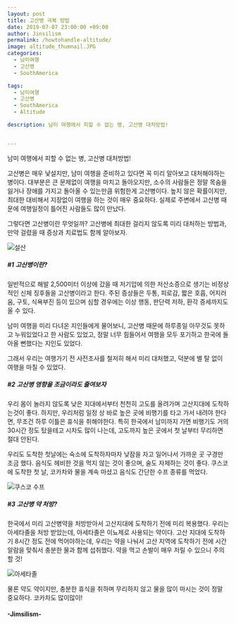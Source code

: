 ```yaml
---
layout: post
title: 고산병 극복 방법
date: 2019-07-07 23:00:00 +09:00
author: Jinsilism
permalink: /howtohandle-altitude/
image: altitude_thumnail.JPG
categories:
  - 남미여행
  - 고산병
  - SouthAmerica

tags:
  - 남미여행
  - 고산병
  - SouthAmerica
  - Altitude

description: 남미 여행에서 피할 수 없는 병, 고산병 대처방법!


---
```



남미 여행에서 피할 수 없는 병, 고산병 대처방법!

고산병은 매우 낯설지만, 남미 여행을 준비하고 있다면 꼭 미리 알아보고 대처해야하는 병이다.
대부분은 큰 문제없이 여행을 마치고 돌아오지만, 소수의 사람들은 정말 목숨을 잃거나 장애를 가지고 돌아올 수 있는만큼 위험한게 고산병이다.
높지 않은 확률이지만, 최대한 대비해서 지장없이 여행을 하는 것이 매우 중요하다.
실제로 주변에서 고산병 때문에 여행일정이 틀어진 사람들도 많이 만났다.

그렇다면 고산병이란 무엇일까?
고산병에 최대한 걸리지 않도록 미리 대처하는 방법과, 만약 걸렸을 때 증상과 치료법도 함께 알아보자.

![설산](https://lh3.googleusercontent.com/T8x6wClvLXwaCt2iaZo4qUgYNRCX7tUItKAkAej-6JUW3xEAR3eWnVyg3YKsi8BchmdMjBeWngy-TfxR07BWIHQXOYFZ-xps0PuT7k9ZhbKd6Qq6X1Vy7q1PTiymjH1ygGBO3zruH3s4llbm-Uco2t9Blnj5Ua2TpK8BIxRZw77QWPIy6InUftqFn_NxMYQUopIWWcYqCBQzYDVJ-pYgUNSRk1k37e2F7Alw6Q0bcAPnyP1x_mc2z6UGz7Hr0mQgbnaUsWPL_u5vJiZbsTgMqGtVBWWMWo68eU_tF5mCy6Xd784j7iVC7d-mpmGqqkwa2fPC9GHKpWvjCr28ymQwcE4dj0VoZYfC6PDsTW9onj6ZNNNQgmU3vanEG1D_vj1M2rSmWzT4rZvF4zd3ulh8wEEaPoRBKRrV_lxei7TKB9MAtCAIA1BG6ZzYAXxCjOMFY_P7bgWrNyp6-veTPsfaDdXtC_Ui3WfdPOJ6yfPcfLv1T1y9nwFRXBZW6e3pr5Y733A1ARduLrTz_c0iRyuM-9h4aaeXXod4MFiAcmMl4H5e8RVrs_SKd0vO4_kXsA88rlvGouPT-xMBrTxnzy54LnaWwoyeisTplcybV2hi9hzV9NyyHHzAPoN_KVpzpqS2H1e5mtm-2AXOzQepjadojisxqhoASw=w1080-h607-no)


##### #1 고산병이란?

일반적으로 해발 2,500미터 이상에 갔을 때 저기압에 의한 저산소증으로 생기는 비정상적인 신체 징후들을 고산병이라고 한다.
주된 증상들은 두통, 피로감, 짧은 호흡, 어지러움, 구토, 식욕부진 등이 있으며 심할 경우에는 이상 행동, 판단력 저하, 환각 증세까지도 올 수 있다.

남미 여행을 미리 다녀온 지인들에게 물어보니, 고산병 때문에 하루종일 아무것도 못하고 누워있었다고 한 사람도 있었고, 정말 너무 힘들어서 여행을 모두 포기하고 한국에 돌아올 뻔했다는 지인도 있었다.

그래서 우리는 여행가기 전 사전조사를 철저히 해서 미리 대처했고, 덕분에 별 탈 없이 여행을 마칠 수 있었다.


##### #2 고산병 영향을 조금이라도 줄여보자

우리 몸이 놀라지 않도록 낮은 지대에서부터 천천히 고도를 올려가며 고산지대에 도착하는것이 좋다.
하지만, 우리처럼 일정 상 바로 높은 곳에 비행기를 타고 가서 내려야 한다면, 무조건 하루 이틀은 휴식을 취해야한다.
특히 한국에서 남미까지 가면 비행기도 거의 30시간 정도 탔을테고 시차도 많이 나는데, 고도까지 높은 곳에서 첫 날부터 무리하면 절대 안된다.

우리도 도착한 첫날에는 숙소에 도착하자마자 낮잠을 자고 일어나서 가까운 곳 구경만 조금 했다. 음식도 헤비한 것을 먹지 않는 것이 좋으며, 술도 자제하는 것이 좋다.
쿠스코에 도착한 첫 날, 코카차와 물을 계속 마셨고 음식도 간단한 수프 종류를 먹었다.


![쿠스코 수프](https://lh3.googleusercontent.com/KoeGI56PZ7uAXc4SrEPFirpUoTOdQ2zrCEbCdyYVeIGMx4MR1ZlQdpedzNeWduO859f9L7iTQQ55GmIvlNDTbRsXETpiVJocY3g9M1zpy4x44cDTAemuw1XSceshJ5Dze69XLxCKQIjxidM4bA65paFg7v6ZfKdVpugUiSp8DQB1-jIhJ9_PoCpOvuGktIYA-vyZ091J7bdZNlwDz2dT07EwNyaEg4qibqyLQwbWyoNn0bsOq_gigRLK7yymxZdz07Ca8jIl0X8XnKuVVnKWX6kdGJMOsDupWUxEjsBRwXr75zOxEijsCaLu1vrw0gr3pFzbLeEFWAV5yOlIT02eHn4kEoOQina_gJUYRfdlpxcbnwAYPW5NnBFvkboxq5187nb5COM6XrGSenJ0szjQ9EgcTtMfep1O4Gq8Q5Wx8eZLcbtf7TdaLLaNVutXogjZrHX_DCLoTU-xrJLkcPbe8gujaBL1nTVZbUIMvOO9Y40gSJ69KWlTSf23_T9FkRm2BdDQAcXdLh0zeayx3f922v6h41FkmmLUtTXM3opXGmuyGLNVWy1w4se8mqXFIUsDN2LvuseCvjDOp04q3IOrwCiuc4rxM1qExt6Ot7GnPiYVG5BM1ZnUuIRlzfUSNeWUFk_OuGzygmxtMFbfoz0yfpMqc5m2IQ=w1080-h607-no)



##### #3 고산병 약 처방?

한국에서 미리 고산병약을 처방받아서 고산지대에 도착하기 전에 미리 복용했다.
우리는 아세타졸을 처방 받았는데, 아세타졸은 이뇨제로 사용되는 약이다.
고산 지대에 도착하기 8시간 정도 전에 먹어야하는데, 우리는 약을 나눠서 고산 지역에 도착하기 전에 시간 알람을 맞춰서 충분한 물과 함께 섭취했다.
약을 먹고 손발이 매우 저릴 수 있으니 주의할 것!  


![아세타졸](https://lh3.googleusercontent.com/CmsUWfAufBUTx4tbv60-M8rsd40vVnac-hMsl69zeVqak3srRAYPY3gVaDShWiyNzWQkQX_7QM84NvqZRvA9OUxEv_YAjZKUOT6Sw5DElAa5Sjk-g9wfGJ8-I-18ZwiEYh_WkJgM28ufH5MAV_tOecUcUPG9EsYJlOj3BHzsAOcxDLiVEC1EBZhCrPO-xU7I7soX2KA8lsAkqezOMhIHDOrjVEqR5CFFLaJiz7ThNOtvq99NzDhnka0Sfwi4fIyD1Uh7w8pXhK6x2zb23KWFNfp8OYEKATAxazZTbEnXbHwZuVHcD9tu7GJgk9TXt1lbK2ioVj_pH9GOdxeeXEAXvf-Odwwgfx0f-1oiy03QZ11NK5_DoftA32oE030hZ1LuNy4O53bMFnPq9NiWXOl1TzYF4JD5EK3TJZV0prTEtkb_uG4Bz4QxO5e1hhv9qey0lj4jKh-muNTgKUsiuW3OfF5KGl6hfqNSzuAxlqjQ0bvfHAP2kRdTlrLe3B3oCZaKj_7LaUguy-dWo_IL81M_7y6IxMS0gDjVO_7Du45PrSJZxBwgp47e16MXPKxOCHBFEiL5jEcpDH1dDkmeoghuLDwIlz6GvuEpKwg-nhR74EIdcgnh135_5tyd0cQPZFk6e6iTchpAPVjdMkXdX7lNsth7gkA-OXU=w353-h357-no)

물론 약도 약이지만, 충분한 휴식을 취하며 무리하지 않고 물을 많이 마시는 것이 정말 중요하다. 코카차도 많이많이!



####  -Jimsilism-
